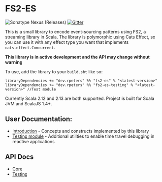 # FS2-ES
![Sonatype Nexus (Releases)](https://img.shields.io/nexus/r/dev.rpeters/fs2-es_2.13?label=latest&server=https%3A%2F%2Foss.sonatype.org) [![Gitter](https://badges.gitter.im/fs2-es/community.svg)](https://gitter.im/fs2-es/community?utm_source=badge&utm_medium=badge&utm_campaign=pr-badge)

This is a small library to encode event-sourcing patterns using FS2, a streaming library in Scala.
The library is polymorphic using Cats Effect, so you can use it with any effect type you want that implements `cats.effect.Concurrent`.

**This library is in active development and the API may change without warning**

To use, add the library to your `build.sbt` like so:
```
libraryDependencies += "dev.rpeters" %% "fs2-es" % "<latest-version>"
libraryDependencies += "dev.rpeters" %% "fs2-es-testing" % "<latest-version>" //Test module
```

Currently Scala 2.12 and 2.13 are both supported. Project is built for Scala JVM and ScalaJS 1.4+.

## User Documentation:
* [Introduction](docs/Introduction.md) - Concepts and constructs implemented by this library
* [Testing module](docs/Testing.md) - Additional utilities to enable time travel debugging in reactive applications

## API Docs
* [Core](https://javadoc.io/doc/dev.rpeters/fs2-es_2.13/latest/dev/rpeters/fs2/es/index.html)
* [Testing](https://javadoc.io/doc/dev.rpeters/fs2-es-testing_2.13/latest/dev/rpeters/fs2/es/testing/index.html)
